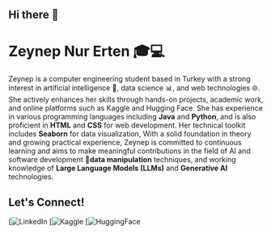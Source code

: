 ## Hi there 👋
# Zeynep Nur Erten 🎓💻 
Zeynep is a computer engineering student based in Turkey with a strong interest in artificial intelligence 🤖,
data science 📊, and web technologies 🌐. She actively enhances her skills through hands-on projects, academic work, 
and online platforms such as Kaggle and Hugging Face.
She has experience in various programming languages including **Java** and **Python**, and is also proficient in
**HTML** and **CSS** for web development. Her technical toolkit includes **Seaborn** for data visualization,
With a solid foundation in theory and growing practical experience, Zeynep is committed to continuous learning and aims 
to make meaningful contributions in the field of AI and software development 🚀**data manipulation** techniques, and working knowledge 
of **Large Language Models (LLMs)** and **Generative AI** technologies.
## Let's Connect!
[![LinkedIn](https://www.linkedin.com/in/zeynep-nur-erten-241575277/)
[![Kaggle](https://www.kaggle.com/zeynepnurerten)
[![HuggingFace](https://huggingface.co/zeynep7)
